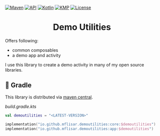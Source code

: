 [![Maven](https://img.shields.io/maven-central/v/io.github.mflisar.demoutilities/core?style=for-the-badge&color=blue)](https://central.sonatype.com/namespace/io.github.mflisar.demoutilities)
[![API](https://img.shields.io/badge/api-21%2B-brightgreen.svg?style=for-the-badge)](https://android-arsenal.com/api?level=21)
[![Kotlin](https://img.shields.io/github/languages/top/mflisar/demoutilities.svg?style=for-the-badge&color=blueviolet)](https://kotlinlang.org/)
[![KMP](https://img.shields.io/badge/Kotlin_Multiplatform-blue?style=for-the-badge&label=Kotlin)](https://kotlinlang.org/docs/multiplatform.html)
[![License](https://img.shields.io/github/license/MFlisar/DemoUtilities?style=for-the-badge)](LICENSE)

<h1 align="center">Demo Utilities</h1>

Offers following:

* common composables
* a demo app and activity

I use this library to create a demo activity in many of my open source libraries.

## :elephant: Gradle

This library is distributed via [maven central](https://central.sonatype.com/).

*build.gradle.kts*

```kts
val demoutilities = "<LATEST-VERSION>"

implementation("io.github.mflisar.demoutilities:core:$demoutilities")
implementation("io.github.mflisar.demoutilities:app:$demoutilities")
```